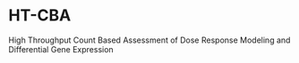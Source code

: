 # HT-CBA
High Throughput Count Based Assessment of Dose Response Modeling and Differential Gene Expression
